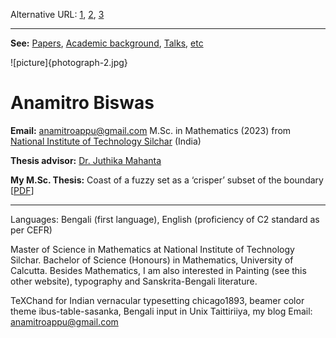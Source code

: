 Alternative URL: [1](https://anamitro.github.io), [2](https://sites.google.com/view/anamitro), [3](https://anamitro.wordpress.com)
_____________

**See:** [Papers](anamitro.github.io/papers), [Academic background](anamitro.github.io/schools), [Talks](anamitro.github.io/talks), [etc](etc)

![picture]{photograph-2.jpg}
# Anamitro Biswas
**Email:** anamitroappu@gmail.com
M.Sc. in Mathematics (2023) from [National Institute of Technology Silchar](http://maths.nits.ac.in/) (India)

**Thesis advisor:** [Dr. Juthika Mahanta](http://maths.nits.ac.in/juthika/)

**My M.Sc. Thesis:** Coast of a fuzzy set as a ‘crisper’ subset of the boundary [[PDF](https://drive.google.com/file/d/11XLXPRux26j0HWW8DVZTV_RGlq4kWYZg/view?usp=drive_link)]

____________________

Languages: Bengali (first language), English (proficiency of C2 standard as per CEFR)

Master of Science in Mathematics at National Institute of Technology Silchar.
Bachelor of Science (Honours) in Mathematics, University of Calcutta.
Besides Mathematics, I am also interested in Painting (see this other website), typography and Sanskrita-Bengali literature.

TeXChand for Indian vernacular typesetting
chicago1893, beamer color theme
ibus-table-sasanka, Bengali input in Unix
Taittiriiya, my blog
Email: anamitroappu@gmail.com


